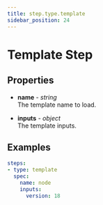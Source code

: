 ```yaml
---
title: step.type.template
sidebar_position: 24
---
```


# Template Step

## Properties

* __name__ - _string_<br/>
  The template name to load.

* __inputs__ - _object_<br/>
  The template inputs.

## Examples

```yaml {} showLineNumbers
steps:
- type: template
  spec:
    name: node
    inputs:
      version: 18
```